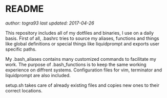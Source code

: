 # **README**
*author: togra93*
*last updated: 2017-04-26*

This repository includes all of my dotfiles and binaries, I use on a daily basis.
First of all, .bashrc tries to source my aliases, functions and things like
global definitions or special things like liquidprompt and exports user specific
paths.

My .bash_aliases contains many customized commands to facilitate my work.
The purpose of .bash_functions is to keep the same working experience on diffrent
systems.
Configuration files for vim, terminator and liquidprompt are also included.

setup.sh takes care of already existing files and copies new ones to their correct
locations.
